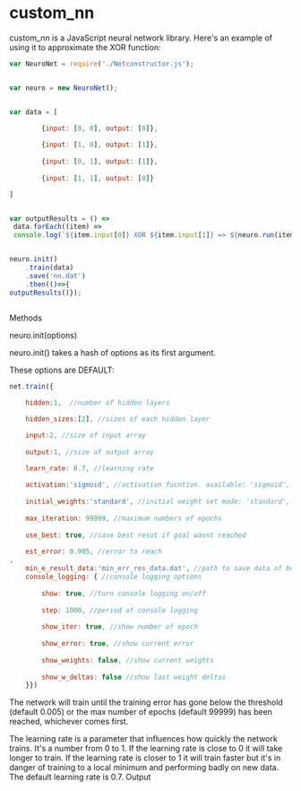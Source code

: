 # custom_nn


custom_nn is a JavaScript neural network library. Here's an example of using it to approximate the XOR function:


```javascript
var NeuroNet = require('./Netconstructor.js');


var neuro = new NeuroNet();


var data = [

		{input: [0, 0], output: [0]},
 
   		{input: [1, 0], output: [1]},
  
  		{input: [0, 1], output: [1]},
   
 		{input: [1, 1], output: [0]}

]


var outputResults = () => 
 data.forEach((item) => 
 console.log(`${item.input[0]} XOR ${item.input[1]} => ${neuro.run(item.input)} (expected ${item.output})`));


neuro.init()
	.train(data)
	.save('nn.dat')
	.then(()=>{
outputResults()}); 
	
```	
 
Methods


neuro.init(options)


neuro.init() takes a hash of options as its first argument. 

These options are DEFAULT:


```javascript
net.train({

	hidden:1,  //number of hidden layers

	hidden_sizes:[2], //sizes of each hidden layer

	input:2, //size of input array
	
	output:1, //size of output array

	learn_rate: 0.7, //learning rate
		
	activation:'sigmoid', //activation fucntion. available: 'sigmoid', 'bipolar_sigmoid'
		
	initial_weights:'standard', //initial weight set mode: 'standard', 'widrow'
		
	max_iteration: 99999, //maximum numbers of epochs
		
	use_best: true, //save best resut if goal wasnt reached
		
	est_error: 0.005, //error to reach
,		
	min_e_result_data:'min_err_res_data.dat', //path to save data of best error if estimated error wasnt reached	
	console_logging: { //console logging options
			
		show: true, //turn console logging on/off
			
		step: 1000, //period of console logging
			
		show_iter: true, //show number of epoch
			
		show_error: true, //show current error
			
		show_weights: false, //show current weights
			
		show_w_deltas: false //show last weight deltas
	}})


```
The network will train until the training error has gone below the threshold (default 0.005) or the max number of epochs (default 99999) has been reached, whichever comes first.


The learning rate is a parameter that influences how quickly the network trains. It's a number from 0 to 1. If the learning rate is close to 0 it will take longer to train. If the learning rate is closer to 1 it will train faster but it's in danger of training to a local minimum and performing badly on new data. The default learning rate is 0.7.
Output




